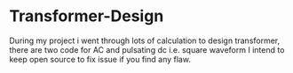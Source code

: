 # Transformer-Design
During my project i went through lots of calculation to design transformer, there are two code for AC and pulsating dc i.e. square waveform I intend to keep open source to fix issue if you find any flaw. 
